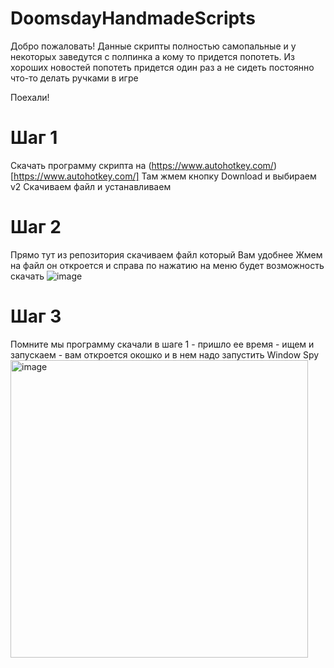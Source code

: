 # DoomsdayHandmadeScripts

Добро пожаловать!
Данные скрипты полностью самопальные и у некоторых заведутся с полпинка а кому то придется попотеть.
Из хороших новостей попотеть придется один раз а не сидеть постоянно что-то делать ручками в игре

Поехали!

# Шаг 1
Скачать программу скрипта на (https://www.autohotkey.com/)[https://www.autohotkey.com/]
Там жмем кнопку Download и выбираем v2
Скачиваем файл и устанавливаем

# Шаг 2 
Прямо тут из репозитория скачиваем файл который Вам удобнее
Жмем на файл он откроется и справа по нажатию на меню будет возможность скачать
![image](https://github.com/user-attachments/assets/eff0d512-f68a-4c59-a021-bac69ee74f24)

# Шаг 3
Помните мы программу скачали в шаге 1 - пришло ее время - ищем и запускаем - вам откроется окошко
и в нем надо запустить Window Spy
<img width="476" alt="image" src="https://github.com/user-attachments/assets/e61d7c61-d771-4515-b5d0-41b489de13cd">

